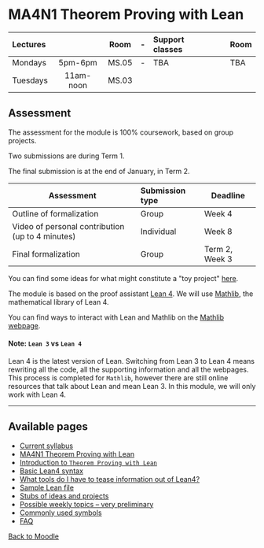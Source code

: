 # MA4N1 Theorem Proving with Lean

| Lectures |           | Room  |-| Support classes |     | Room |
| :-       | :-:       | -     |-| :-              | :-: | -    |
| Mondays  | 5pm-6pm   | MS.05 |-| TBA             |     | TBA  |
| Tuesdays | 11am-noon | MS.03 | |                 |     |      |

##  Assessment

The assessment for the module is 100% coursework, based on group projects.

Two submissions are during Term 1.

The final submission is at the end of January, in Term 2.

| Assessment                                        | Submission type | Deadline       |
| -                                                 | :-              | -              |
| Outline of formalization                          | Group           | Week 4         |
| Video of personal contribution (up to 4 minutes)  | Individual      | Week 8         |
| Final formalization                               | Group           | Term 2, Week 3 |

<!-- `echo 'markdown table' | column -s'|' -o'|' -t` -->

You can find some ideas for what might constitute a "toy project" [here](MA4N1/ideas_to_develop.md).

The module is based on the proof assistant [Lean 4](https://lean-lang.org/).
We will use [Mathlib](https://leanprover-community.github.io/), the mathematical library of Lean 4.

You can find ways to interact with Lean and Mathlib on the [Mathlib webpage](https://leanprover-community.github.io/).

#### Note: `Lean 3` vs `Lean 4`
Lean 4 is the latest version of Lean.
Switching from Lean 3 to Lean 4 means rewriting all the code, all the supporting information and all the webpages.
This process is completed for `Mathlib`, however there are still online resources that talk about Lean and mean Lean 3.
In this module, we will only work with Lean 4.

---

## Available pages

* [Current syllabus](https://adomani.github.io/Syllabus/MA4N1)
* [MA4N1 Theorem Proving with Lean](https://adomani.github.io/Syllabus/MA4N1/toc)
* [Introduction to `Theorem Proving with Lean`](https://adomani.github.io/Syllabus/MA4N1/intro)
* [Basic Lean4 syntax](https://adomani.github.io/Syllabus/MA4N1/basicSyntax)
* [What tools do I have to tease information out of Lean4?](https://adomani.github.io/Syllabus/MA4N1/informationExtraction)
* [Sample Lean file](https://adomani.github.io/Syllabus/MA4N1/sample_lean_file)
* [Stubs of ideas and projects](https://adomani.github.io/Syllabus/MA4N1/ideas_to_develop)
* [Possible weekly topics &ndash; very preliminary](https://adomani.github.io/Syllabus/MA4N1/weekly_topics_tbc)
* [Commonly used symbols](https://adomani.github.io/Syllabus/MA4N1/common_symbols)
* [FAQ](https://adomani.github.io/Syllabus/MA4N1/faq)

[Back to Moodle](https://moodle.warwick.ac.uk/course/view.php?id=58287#section-0)
